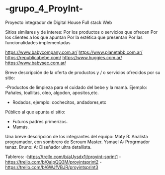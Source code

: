 # -grupo_4_ProyInt-
Proyecto integrador de Digital House Full stack Web

Sitios similares y de interes:
Por los productos o servicios que ofrecen
Por los clientes a los que apuntan
Por la estética que presentan
Por las funcionalidades implementadas

https://www.babycompany.com.ar/
https://www.planetabb.com.ar/
https://republicabebe.com/
https://www.huggies.com.ar/
https://www.babysec.com.ar/

Breve descripción de la oferta de productos y / o servicios ofrecidos por su sitio:

-Productos de limpieza para el cuidado del bebe y la mamá.
Ejemplo: Pañales, toallitas, oleo, algodon, apositos,etc.
- Rodados, ejemplo: cochecitos, andadores,etc

Público al que apunta el sitio:

- Futuros padres primerizos.
- Mamás.

Una breve descripción de los integrantes del equipo:
Maty R: Analista programador, con sombrero de Scroum Master.
Ysmael A: Progrmador tenaz.
Bruno: A: Diseñador ultra detallista. 

Tableros:
-https://trello.com/b/aUysdx1j/proyint-sprint1 
-https://trello.com/b/0alpQQ3M/proyintsprint2
-https://trello.com/b/6WJfVBJR/proyintsprint3


